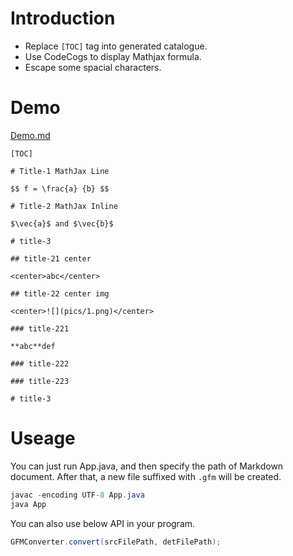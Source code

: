 # Introduction

- Replace `[TOC]` tag into generated catalogue.
- Use CodeCogs to display Mathjax formula.
- Escape some spacial characters.

# Demo

[Demo.md](https://github.com/CyC2018/GFM-Converter/blob/master/demo.md)

```text
[TOC]

# Title-1 MathJax Line

$$ f = \frac{a} {b} $$

# Title-2 MathJax Inline

$\vec{a}$ and $\vec{b}$

# title-3

## title-21 center

<center>abc</center>

## title-22 center img

<center>![](pics/1.png)</center>

### title-221

**abc**def

### title-222

### title-223

# title-3
```

# Useage

You can just run App.java, and then specify the path of Markdown document. After that, a new file suffixed with `.gfm` will be created.

```java
javac -encoding UTF-8 App.java
java App
```

You can also use below API in your program.

```java
GFMConverter.convert(srcFilePath, detFilePath);
```
